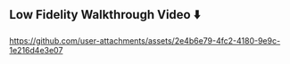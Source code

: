 ## Low Fidelity Walkthrough Video ⬇️

https://github.com/user-attachments/assets/2e4b6e79-4fc2-4180-9e9c-1e216d4e3e07

